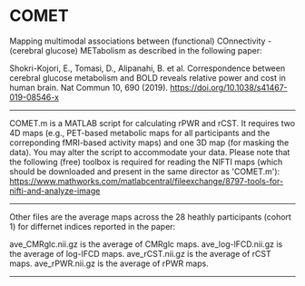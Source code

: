 # COMET
Mapping multimodal associations between (functional) COnnectivity - (cerebral glucose) METabolism as described in the following paper:

Shokri-Kojori, E., Tomasi, D., Alipanahi, B. et al. Correspondence between cerebral glucose metabolism and BOLD reveals relative power and cost in human brain. Nat Commun 10, 690 (2019). https://doi.org/10.1038/s41467-019-08546-x

-------------------------------------------------------------------------------------------------

COMET.m is a MATLAB script for calculating rPWR and rCST. It requires two 4D maps (e.g., PET-based metabolic maps for all participants and the correponding fMRI-based activity maps) and one 3D map (for masking the data). You may alter the script to accommodate your data. Please note that the following (free) toolbox is required for reading the NIFTI maps (which should be downloaded and present in the same director as 'COMET.m'):
https://www.mathworks.com/matlabcentral/fileexchange/8797-tools-for-nifti-and-analyze-image

-------------------------------------------------------------------------------------------------

Other files are the average maps across the 28 heathly participants (cohort 1) for differnet indices reported in the paper:

ave_CMRglc.nii.gz is the average of CMRglc maps.
ave_log-lFCD.nii.gz is the average of log-lFCD maps.
ave_rCST.nii.gz is the average of rCST maps.
ave_rPWR.nii.gz is the average of rPWR maps.

-------------------------------------------------------------------------------------------------
